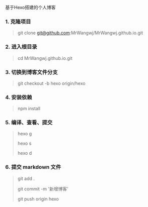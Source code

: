 基于Hexo搭建的个人博客

### 1. 克隆项目

> git clone git@github.com:MrWangwj/MrWangwj.github.io.git

### 2. 进入根目录

> cd MrWangwj.github.io.git

### 3. 切换到博客文件分支

> git checkout -b hexo origin/hexo

### 4. 安装依赖

> npm install

### 5. 编译、查看、提交

> hexo g
>
> hexo s
>
> hexo d

### 6. 提交 markdown 文件

> git add .
>
> git commit -m '新增博客'
>
> git push origin hexo
